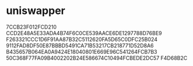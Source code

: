 # uniswapper
7CCB23F012FCD210
CCD2E48A5E33ADA4B74F6C0CE539AACE6DE1297788D76BE9
F263321CCC1D6F91AA87B32C5112620FA5D65C0DFC25B024
9112FAD8DF50E87BBBD5491CA71B53217CB218771D52D8A6
B435657B064EA0A9424E18040801E669E96C541264FCB7B3
50C368F77FA09B4002202B24E586674C10494FCBEDE2DC57
F4D68B2C
